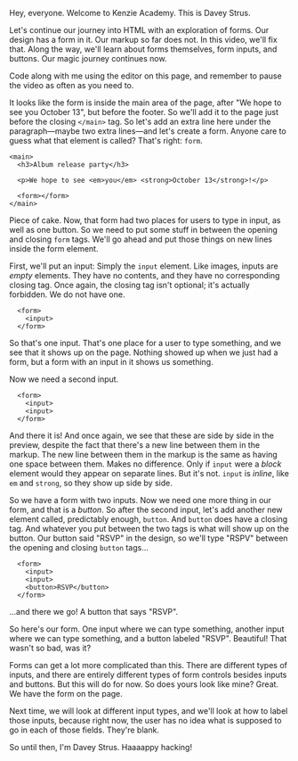 Hey, everyone. Welcome to Kenzie Academy. This is Davey Strus.

Let's continue our journey into HTML with an exploration of forms. Our design has a form in it. Our markup so far does not. In this video, we'll fix that. Along the way, we'll learn about forms themselves, form inputs, and buttons. Our magic journey continues now.

Code along with me using the editor on this page, and remember to pause the video as often as you need to.

It looks like the form is inside the main area of the page, after "We hope to see you October 13", but before the footer. So we'll add it to the page just before the closing `</main>` tag. So let's add an extra line here under the paragraph&mdash;maybe two extra lines&mdash;and let's create a form. Anyone care to guess what that element is called? That's right: `form`.

```
<main>
  <h3>Album release party</h3>

  <p>We hope to see <em>you</em> <strong>October 13</strong>!</p>

  <form></form>
</main>
```

Piece of cake. Now, that form had two places for users to type in input, as well as one button. So we need to put some stuff in between the opening and closing `form` tags. We'll go ahead and put those things on new lines inside the form element.

First, we'll put an input: Simply the `input` element. Like images, inputs are _empty_ elements. They have no contents, and they have no corresponding closing tag. Once again, the closing tag isn't optional; it's actually forbidden. We do not have one.

```
  <form>
    <input>
  </form>
```


So that's one input. That's one place for a user to type something, and we see that it shows up on the page. Nothing showed up when we just had a form, but a form with an input in it shows us something.

Now we need a second input.

```
  <form>
    <input>
    <input>
  </form>
```

And there it is! And once again, we see that these are side by side in the preview, despite the fact that there's a new line between them in the markup. The new line between them in the markup is the same as having one space between them. Makes no difference. Only if `input` were a _block_ element would they appear on separate lines. But it's not. `input` is _inline_, like `em` and `strong`, so they show up side by side.

So we have a form with two inputs. Now we need one more thing in our form, and that is a _button_. So after the second input, let's add another new element called, predictably enough, `button`. And `button` does have a closing tag. And whatever you put between the two tags is what will show up on the button. Our button said "RSVP" in the design, so we'll type "RSPV" between the opening and closing `button` tags...

```
  <form>
    <input>
    <input>
    <button>RSVP</button>
  </form>
```

...and there we go! A button that says "RSVP".

So here's our form. One input where we can type something, another input where we can type something, and a button labeled "RSVP". Beautiful! That wasn't so bad, was it?

Forms can get a lot more complicated than this. There are different types of inputs, and there are entirely different types of form controls besides inputs and buttons. But this will do for now. So does yours look like mine? Great. We have the form on the page.

Next time, we will look at different input types, and we'll look at how to label those inputs, because right now, the user has no idea what is supposed to go in each of those fields. They're blank.

So until then, I'm Davey Strus. Haaaappy hacking!
